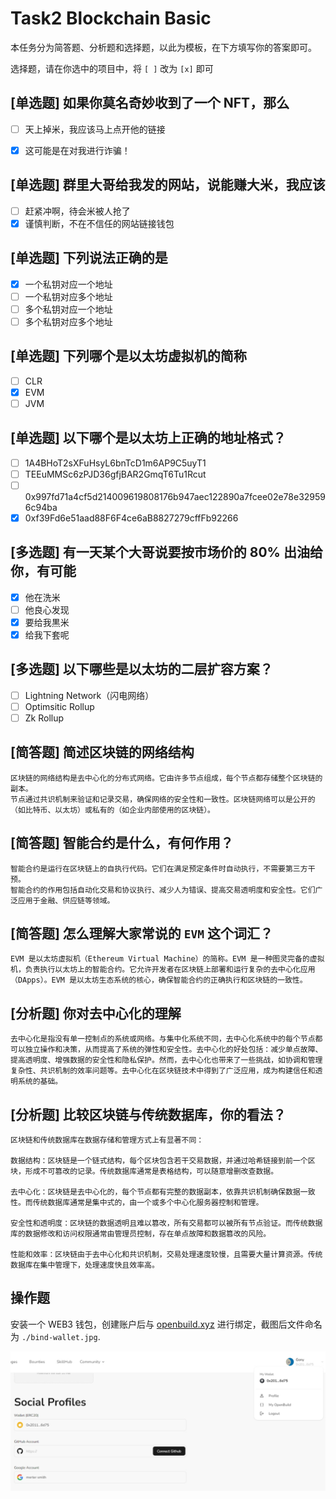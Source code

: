 # Task2 Blockchain Basic

本任务分为简答题、分析题和选择题，以此为模板，在下方填写你的答案即可。

选择题，请在你选中的项目中，将 `[ ]` 改为 `[x]` 即可



## [单选题] 如果你莫名奇妙收到了一个 NFT，那么

- [ ] 天上掉米，我应该马上点开他的链接
- [x] 这可能是在对我进行诈骗！



## [单选题] 群里大哥给我发的网站，说能赚大米，我应该

- [ ] 赶紧冲啊，待会米被人抢了
- [x] 谨慎判断，不在不信任的网站链接钱包

## [单选题] 下列说法正确的是

- [x] 一个私钥对应一个地址
- [ ] 一个私钥对应多个地址
- [ ] 多个私钥对应一个地址
- [ ] 多个私钥对应多个地址

 ## [单选题] 下列哪个是以太坊虚拟机的简称

- [ ] CLR
- [x] EVM
- [ ] JVM

## [单选题] 以下哪个是以太坊上正确的地址格式？

- [ ] 1A4BHoT2sXFuHsyL6bnTcD1m6AP9C5uyT1
- [ ] TEEuMMSc6zPJD36gfjBAR2GmqT6Tu1Rcut
- [ ] 0x997fd71a4cf5d214009619808176b947aec122890a7fcee02e78e329596c94ba
- [x] 0xf39Fd6e51aad88F6F4ce6aB8827279cffFb92266
      
## [多选题] 有一天某个大哥说要按市场价的 80% 出油给你，有可能

- [x] 他在洗米
- [ ] 他良心发现
- [x] 要给我黒米
- [x] 给我下套呢

## [多选题] 以下哪些是以太坊的二层扩容方案？

- [ ] Lightning Network（闪电网络）
- [ ] Optimsitic Rollup
- [ ] Zk Rollup

## [简答题] 简述区块链的网络结构

```
区块链的网络结构是去中心化的分布式网络。它由许多节点组成，每个节点都存储整个区块链的副本。  
节点通过共识机制来验证和记录交易，确保网络的安全性和一致性。区块链网络可以是公开的（如比特币、以太坊）或私有的（如企业内部使用的区块链）。
```



## [简答题] 智能合约是什么，有何作用？

```
智能合约是运行在区块链上的自执行代码。它们在满足预定条件时自动执行，不需要第三方干预。  
智能合约的作用包括自动化交易和协议执行、减少人为错误、提高交易透明度和安全性。它们广泛应用于金融、供应链等领域。
```



## [简答题] 怎么理解大家常说的 `EVM` 这个词汇？

```
EVM 是以太坊虚拟机（Ethereum Virtual Machine）的简称。EVM 是一种图灵完备的虚拟机，负责执行以太坊上的智能合约。它允许开发者在区块链上部署和运行复杂的去中心化应用（DApps）。EVM 是以太坊生态系统的核心，确保智能合约的正确执行和区块链的一致性。
```



## [分析题] 你对去中心化的理解

```
去中心化是指没有单一控制点的系统或网络。与集中化系统不同，去中心化系统中的每个节点都可以独立操作和决策，从而提高了系统的弹性和安全性。去中心化的好处包括：减少单点故障、提高透明度、增强数据的安全性和隐私保护。然而，去中心化也带来了一些挑战，如协调和管理复杂性、共识机制的效率问题等。去中心化在区块链技术中得到了广泛应用，成为构建信任和透明系统的基础。
```



## [分析题] 比较区块链与传统数据库，你的看法？

```
区块链和传统数据库在数据存储和管理方式上有显著不同：

数据结构：区块链是一个链式结构，每个区块包含若干交易数据，并通过哈希链接到前一个区块，形成不可篡改的记录。传统数据库通常是表格结构，可以随意增删改查数据。

去中心化：区块链是去中心化的，每个节点都有完整的数据副本，依靠共识机制确保数据一致性。而传统数据库通常是集中式的，由一个或多个中心化服务器控制和管理。

安全性和透明度：区块链的数据透明且难以篡改，所有交易都可以被所有节点验证。而传统数据库的数据修改和访问权限通常由管理员控制，存在单点故障和数据篡改的风险。

性能和效率：区块链由于去中心化和共识机制，交易处理速度较慢，且需要大量计算资源。传统数据库在集中管理下，处理速度快且效率高。
```



## 操作题

安装一个 WEB3 钱包，创建账户后与 [openbuild.xyz](https://openbuild.xyz/profile) 进行绑定，截图后文件命名为 `./bind-wallet.jpg`.


![绑定信息](./bind-wallet.jpg)